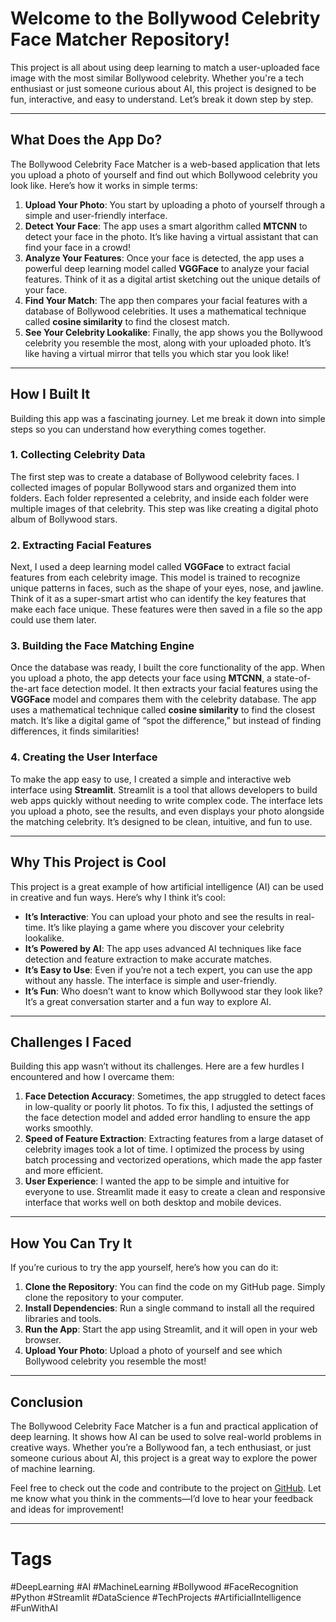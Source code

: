 # Welcome to the Bollywood Celebrity Face Matcher Repository!

This project is all about using deep learning to match a user-uploaded face image with the most similar Bollywood celebrity. Whether you're a tech enthusiast or just someone curious about AI, this project is designed to be fun, interactive, and easy to understand. Let’s break it down step by step.

---

## **What Does the App Do?**

The Bollywood Celebrity Face Matcher is a web-based application that lets you upload a photo of yourself and find out which Bollywood celebrity you look like. Here’s how it works in simple terms:

1. **Upload Your Photo**: You start by uploading a photo of yourself through a simple and user-friendly interface.
2. **Detect Your Face**: The app uses a smart algorithm called **MTCNN** to detect your face in the photo. It’s like having a virtual assistant that can find your face in a crowd!
3. **Analyze Your Features**: Once your face is detected, the app uses a powerful deep learning model called **VGGFace** to analyze your facial features. Think of it as a digital artist sketching out the unique details of your face.
4. **Find Your Match**: The app then compares your facial features with a database of Bollywood celebrities. It uses a mathematical technique called **cosine similarity** to find the closest match.
5. **See Your Celebrity Lookalike**: Finally, the app shows you the Bollywood celebrity you resemble the most, along with your uploaded photo. It’s like having a virtual mirror that tells you which star you look like!

---

## **How I Built It**

Building this app was a fascinating journey. Let me break it down into simple steps so you can understand how everything comes together.

### **1. Collecting Celebrity Data**
The first step was to create a database of Bollywood celebrity faces. I collected images of popular Bollywood stars and organized them into folders. Each folder represented a celebrity, and inside each folder were multiple images of that celebrity. This step was like creating a digital photo album of Bollywood stars.

### **2. Extracting Facial Features**
Next, I used a deep learning model called **VGGFace** to extract facial features from each celebrity image. This model is trained to recognize unique patterns in faces, such as the shape of your eyes, nose, and jawline. Think of it as a super-smart artist who can identify the key features that make each face unique. These features were then saved in a file so the app could use them later.

### **3. Building the Face Matching Engine**
Once the database was ready, I built the core functionality of the app. When you upload a photo, the app detects your face using **MTCNN**, a state-of-the-art face detection model. It then extracts your facial features using the **VGGFace** model and compares them with the celebrity database. The app uses a mathematical technique called **cosine similarity** to find the closest match. It’s like a digital game of “spot the difference,” but instead of finding differences, it finds similarities!

### **4. Creating the User Interface**
To make the app easy to use, I created a simple and interactive web interface using **Streamlit**. Streamlit is a tool that allows developers to build web apps quickly without needing to write complex code. The interface lets you upload a photo, see the results, and even displays your photo alongside the matching celebrity. It’s designed to be clean, intuitive, and fun to use.

---

## **Why This Project is Cool**

This project is a great example of how artificial intelligence (AI) can be used in creative and fun ways. Here’s why I think it’s cool:

- **It’s Interactive**: You can upload your photo and see the results in real-time. It’s like playing a game where you discover your celebrity lookalike.
- **It’s Powered by AI**: The app uses advanced AI techniques like face detection and feature extraction to make accurate matches.
- **It’s Easy to Use**: Even if you’re not a tech expert, you can use the app without any hassle. The interface is simple and user-friendly.
- **It’s Fun**: Who doesn’t want to know which Bollywood star they look like? It’s a great conversation starter and a fun way to explore AI.

---

## **Challenges I Faced**

Building this app wasn’t without its challenges. Here are a few hurdles I encountered and how I overcame them:

1. **Face Detection Accuracy**: Sometimes, the app struggled to detect faces in low-quality or poorly lit photos. To fix this, I adjusted the settings of the face detection model and added error handling to ensure the app works smoothly.
2. **Speed of Feature Extraction**: Extracting features from a large dataset of celebrity images took a lot of time. I optimized the process by using batch processing and vectorized operations, which made the app faster and more efficient.
3. **User Experience**: I wanted the app to be simple and intuitive for everyone to use. Streamlit made it easy to create a clean and responsive interface that works well on both desktop and mobile devices.

---

## **How You Can Try It**

If you’re curious to try the app yourself, here’s how you can do it:

1. **Clone the Repository**: You can find the code on my GitHub page. Simply clone the repository to your computer.
2. **Install Dependencies**: Run a single command to install all the required libraries and tools.
3. **Run the App**: Start the app using Streamlit, and it will open in your web browser.
4. **Upload Your Photo**: Upload a photo of yourself and see which Bollywood celebrity you resemble the most!

---

## **Conclusion**

The Bollywood Celebrity Face Matcher is a fun and practical application of deep learning. It shows how AI can be used to solve real-world problems in creative ways. Whether you’re a Bollywood fan, a tech enthusiast, or just someone curious about AI, this project is a great way to explore the power of machine learning.

Feel free to check out the code and contribute to the project on [GitHub](https://github.com/your-repo). Let me know what you think in the comments—I’d love to hear your feedback and ideas for improvement!

---

# **Tags**
#DeepLearning #AI #MachineLearning #Bollywood #FaceRecognition #Python #Streamlit #DataScience #TechProjects #ArtificialIntelligence #FunWithAI
